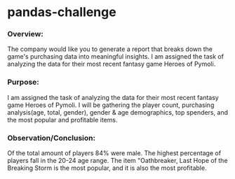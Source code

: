 # pandas-challenge
### Overview:
The company would like you to generate a report that breaks down the game's purchasing data into meaningful insights. I am assigned the task of analyzing the data for their most recent fantasy game Heroes of Pymoli.

### Purpose: 
I am assigned the task of analyzing the data for their most recent fantasy game Heroes of Pymoli. I will be gathering the player count, purchasing analysis(age, total, gender), gender & age demographics, top spenders, and the most popular and profitable items.

### Observation/Conclusion:
Of the total amount of players 84% were male.
The highest percentage of players fall in the 20-24 age range.
The item "Oathbreaker, Last Hope of the Breaking Storm is the most popular, and it is also the most profitable.
